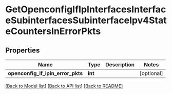 # GetOpenconfigIfIpInterfacesInterfaceSubinterfacesSubinterfaceIpv4StateCountersInErrorPkts

## Properties
Name | Type | Description | Notes
------------ | ------------- | ------------- | -------------
**openconfig_if_ipin_error_pkts** | **int** |  | [optional] 

[[Back to Model list]](../README.md#documentation-for-models) [[Back to API list]](../README.md#documentation-for-api-endpoints) [[Back to README]](../README.md)


